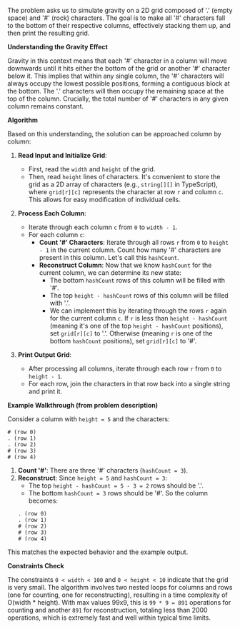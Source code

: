 The problem asks us to simulate gravity on a 2D grid composed of '.' (empty space) and '#' (rock) characters. The goal is to make all '#' characters fall to the bottom of their respective columns, effectively stacking them up, and then print the resulting grid.

**Understanding the Gravity Effect**

Gravity in this context means that each '#' character in a column will move downwards until it hits either the bottom of the grid or another '#' character below it. This implies that within any single column, the '#' characters will always occupy the lowest possible positions, forming a contiguous block at the bottom. The '.' characters will then occupy the remaining space at the top of the column. Crucially, the total number of '#' characters in any given column remains constant.

**Algorithm**

Based on this understanding, the solution can be approached column by column:

1.  **Read Input and Initialize Grid**:
    *   First, read the `width` and `height` of the grid.
    *   Then, read `height` lines of characters. It's convenient to store the grid as a 2D array of characters (e.g., `string[][]` in TypeScript), where `grid[r][c]` represents the character at row `r` and column `c`. This allows for easy modification of individual cells.

2.  **Process Each Column**:
    *   Iterate through each column `c` from `0` to `width - 1`.
    *   For each column `c`:
        *   **Count '#' Characters**: Iterate through all rows `r` from `0` to `height - 1` in the current column. Count how many '#' characters are present in this column. Let's call this `hashCount`.
        *   **Reconstruct Column**: Now that we know `hashCount` for the current column, we can determine its new state:
            *   The bottom `hashCount` rows of this column will be filled with '#'.
            *   The top `height - hashCount` rows of this column will be filled with '.'.
            *   We can implement this by iterating through the rows `r` again for the current column `c`. If `r` is less than `height - hashCount` (meaning it's one of the top `height - hashCount` positions), set `grid[r][c]` to '.'. Otherwise (meaning `r` is one of the bottom `hashCount` positions), set `grid[r][c]` to '#'.

3.  **Print Output Grid**:
    *   After processing all columns, iterate through each row `r` from `0` to `height - 1`.
    *   For each row, join the characters in that row back into a single string and print it.

**Example Walkthrough (from problem description)**

Consider a column with `height = 5` and the characters:
```
# (row 0)
. (row 1)
. (row 2)
# (row 3)
# (row 4)
```
1.  **Count '#'**: There are three '#' characters (`hashCount = 3`).
2.  **Reconstruct**: Since `height = 5` and `hashCount = 3`:
    *   The top `height - hashCount = 5 - 3 = 2` rows should be '.'.
    *   The bottom `hashCount = 3` rows should be '#'.
    So the column becomes:
    ```
    . (row 0)
    . (row 1)
    # (row 2)
    # (row 3)
    # (row 4)
    ```
This matches the expected behavior and the example output.

**Constraints Check**

The constraints `0 < width < 100` and `0 < height < 10` indicate that the grid is very small.
The algorithm involves two nested loops for columns and rows (one for counting, one for reconstructing), resulting in a time complexity of O(width * height). With max values 99x9, this is `99 * 9 = 891` operations for counting and another `891` for reconstruction, totaling less than 2000 operations, which is extremely fast and well within typical time limits.